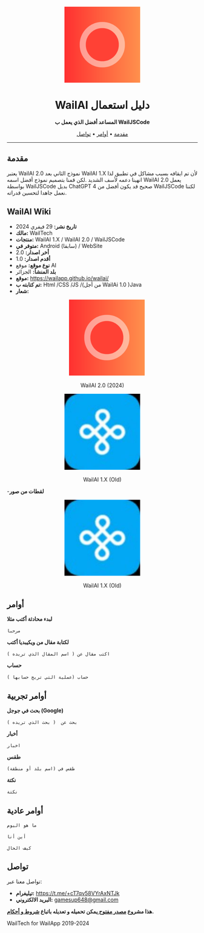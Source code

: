 
<!-- Project Logo -->
<p align="center">
  <img src="icon.png" alt="WailAI Logo" width="200" />
</p>

<!-- Project Title -->
<h1 align="center">WailAI دليل استعمال</h1>

<!-- Project Description -->
<p align="center">
  <strong>المساعد أفضل الذي يعمل ب WailJSCode</strong>
</p>

<!-- Table of Contents -->
<p align="center">
  <a href="#مقدمة">مقدمة</a> •
  <a href="#أوامر">أوامر</a> •
  <a href="#تواصل">تواصل</a>
</p>

---

## مقدمة

يعتبر WailAI 2.0 نموذج الثاني بعد WailAI 1.X لأن تم ايقافه بسبب مشاكل في تطبيق لذا انهينا دعمه لأسف الشديد .لكن قمنا بتصميم نموذج أفضل اسمه WailAI 2.0 يعمل بواسطة WailJSCode بديل ChatGPT 4 صحيح قد يكون أفضل من WailJSCode لكننا نعمل جاهدا لتحسين قدراته.

## WailAI Wiki

- **تاريخ نشر:** 29 فيفري 2024
- **مالك:** WailTech
- **منتجات:** WailAI 1.X / WailAI 2.0 / WailJSCode
- **متوفر في:** Android (سابقا) / WebSite
- **أخر اصدار:** 2.0
- **أقدم اصدار:** 1.0
- **نوع موقع:** موقع AI
- **بلد المنشأ:** الجزائر
- **موقع:** https://wailapp.github.io/wailai/
- **تم كتابته ب:** Html /CSS /JS /(من أجل WailAi 1.0 )Java
- **شعار:**
  <p align="center">
  <img src="icon.png" alt="WailAI Logo" width="200" />
</p>
  <p align="center">
  WailAI 2.0 (2024)
</p>

  <p align="center">
  <img src="WailAIold.jpg" alt="WailAI Logo Old" width="200" />
</p>
  <p align="center">
  WailAI 1.X (Old)
  </p>

  -**لقطات من صور**
    <p align="center">
  <img src="WailAIold.jpg" alt="WailAI Logo Old" width="200" />
</p>
  <p align="center">
  WailAI 1.X (Old)
  </p>
  
## أوامر

**لبدء محادثة أكتب مثلا**
```bush
مرحبا
```
**لكتابة مقال من ويكيبديا أكتب**
```bush
اكتب مقال عن ( اسم المقال الذي تريده )
```
**حساب**
```bush
حساب (عملية التي تريج حسابها )
```
## أوامر تجربية

**بحث في جوجل (Google)**
```bush
بحث عن  ( بحث الذي تريده )
```
**أخبار**
```bush
اخبار
```
**طقس**
```bush
طقس في (اسم بلد أو منطقة)
```
**نكتة**
```bush
نكتة
```
## أوامر عادية
```bush
ما هو اليوم
```
```bush
أين أنا
```
```bush
كيف الحال
```

## تواصل
تواصل معنا عبر:
- **تيليغرام:** https://t.me/+cT7qv58VYrAxNTJk
- **البريد الالكتروني:** gamesup648@gmail.com

**هذا مشروع <a href="https://github.com/WailApp/wailai/tree/main">مصدر مفتوح </a> يمكن تحميله و تعديله باتباع <a href="LICENSE">شروط و أحكام</a>.**

WailTech for WailApp 2019-2024
